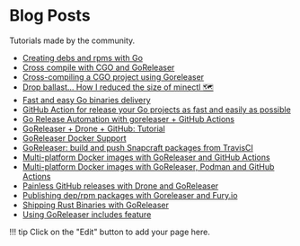 # Blog Posts

Tutorials made by the community.

<!-- please, keep A-Z sorting -->
- [Creating debs and rpms with Go](https://carlosbecker.com/posts/nfpm/)
- [Cross compile with CGO and GoReleaser](https://medium.com/@robdefeo/cross-compile-with-cgo-and-goreleaser-6af884731222?source=friends_link&sk=baf6553fa48cb0e28ea3519615f02576)
- [Cross-compiling a CGO project using Goreleaser](https://www.jvt.me/posts/2023/02/24/goreleaser-cgo-cross-compile/)
- [Drop ballast... How I reduced the size of minectl 🗺](https://blog.ediri.io/drop-ballast-how-i-reduced-the-size-of-minectl)
- [Fast and easy Go binaries delivery](https://carlosbecker.com/posts/goreleaser/)
- [GitHub Action for release your Go projects as fast and easily as possible](https://dev.to/koddr/github-action-for-release-your-go-projects-as-fast-and-easily-as-possible-20a2)
- [Go Release Automation with goreleaser + GitHub Actions](https://blog.toshima.ru/2019/10/20/go-release-automation-with-goreleaser.html)
- [GoReleaser + Drone + GitHub: Tutorial](https://medium.com/@fallion/goreleaser-drone-github-tutorial-9a150103cac0)
- [GoReleaser Docker Support](https://carlosbecker.com/posts/goreleaser-docker/)
- [GoReleaser: build and push Snapcraft packages from TravisCI](https://carlosbecker.com/posts/goreleaser-snap-travis/)
- [Multi-platform Docker images with GoReleaser and GitHub Actions](https://carlosbecker.com/posts/multi-platform-docker-images-goreleaser-gh-actions/)
- [Multi-platform Docker images with GoReleaser, Podman and GitHub Actions](https://carlosbecker.com/posts/goreleaser-actions-podman/)
- [Painless GitHub releases with Drone and GoReleaser](https://medium.com/@stepanvrany/painless-github-releases-with-drone-and-goreleaser-853bbbccd0c0)
- [Publishing dep/rpm packages with Goreleaser and Fury.io](https://netdevops.me/2021/building-and-publishing-debrpm-packages-with-goreleaser-and-gemfury/)
- [Shipping Rust Binaries with GoReleaser](https://medium.com/@jondot/shipping-rust-binaries-with-goreleaser-d5aa42a46be0)
- [Using GoReleaser includes feature](https://carlosbecker.com/posts/goreleaser-includes/)

!!! tip
    Click on the "Edit" button to add your page here.
